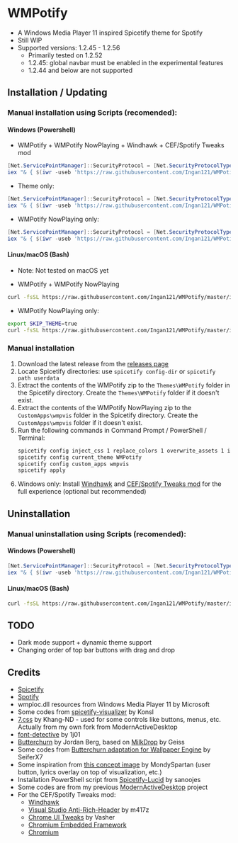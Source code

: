 # WMPotify
* A Windows Media Player 11 inspired Spicetify theme for Spotify
* Still WIP
* Supported versions: 1.2.45 - 1.2.56
    * Primarily tested on 1.2.52
    * 1.2.45: global navbar must be enabled in the experimental features
    * 1.2.44 and below are not supported

## **Installation** / Updating

### **Manual installation using Scripts (recomended):**

#### **Windows (Powershell)**

* WMPotify + WMPotify NowPlaying + Windhawk + CEF/Spotify Tweaks mod
```powershell
[Net.ServicePointManager]::SecurityProtocol = [Net.SecurityProtocolType]::Tls12
iex "& { $(iwr -useb 'https://raw.githubusercontent.com/Ingan121/WMPotify/master/installer/install.ps1') }"
```

* Theme only:
```powershell
[Net.ServicePointManager]::SecurityProtocol = [Net.SecurityProtocolType]::Tls12
iex "& { $(iwr -useb 'https://raw.githubusercontent.com/Ingan121/WMPotify/master/installer/install.ps1') } -Install @('wmpotify')"
```

* WMPotify NowPlaying only:
```powershell
[Net.ServicePointManager]::SecurityProtocol = [Net.SecurityProtocolType]::Tls12
iex "& { $(iwr -useb 'https://raw.githubusercontent.com/Ingan121/WMPotify/master/installer/install.ps1') } -Install @('wmpvis')"
```

#### **Linux/macOS (Bash)**

* Note: Not tested on macOS yet

* WMPotify + WMPotify NowPlaying
```bash
curl -fsSL https://raw.githubusercontent.com/Ingan121/WMPotify/master/installer/install.sh | sh
```

* WMPotify NowPlaying only:
```bash
export SKIP_THEME=true
curl -fsSL https://raw.githubusercontent.com/Ingan121/WMPotify/master/installer/install.sh | sh
```

### **Manual installation**
1. Download the latest release from the [releases page](https://github.com/Ingan121/WMPotify/releases)
2. Locate Spicetify directories: use `spicetify config-dir` or `spicetify path userdata`
3. Extract the contents of the WMPotify zip to the `Themes\WMPotify` folder in the Spicetify directory. Create the `Themes\WMPotify` folder if it doesn't exist.
4. Extract the contents of the WMPotify NowPlaying zip to the `CustomApps\wmpvis` folder in the Spicetify directory. Create the `CustomApps\wmpvis` folder if it doesn't exist.
5. Run the following commands in Command Prompt / PowerShell / Terminal:
    ```cmd
    spicetify config inject_css 1 replace_colors 1 overwrite_assets 1 inject_theme_js 1
    spicetify config current_theme WMPotify
    spicetify config custom_apps wmpvis
    spicetify apply
    ```
6. Windows only: Install [Windhawk](https://windhawk.net/) and [CEF/Spotify Tweaks mod](https://windhawk.net/mods/cef-titlebar-enabler-universal) for the full experience (optional but recommended)

## **Uninstallation**

### **Manual uninstallation using Scripts (recomended):**

#### **Windows (Powershell)**
```powershell
[Net.ServicePointManager]::SecurityProtocol = [Net.SecurityProtocolType]::Tls12
iex "& { $(iwr -useb 'https://raw.githubusercontent.com/Ingan121/WMPotify/master/installer/install.ps1') } -Action Uninstall"
```

#### **Linux/macOS (Bash)**
```bash
curl -fsSL https://raw.githubusercontent.com/Ingan121/WMPotify/master/installer/uninstall.sh | sh
```


## TODO
* Dark mode support + dynamic theme support
* Changing order of top bar buttons with drag and drop

## Credits
* [Spicetify](https://spicetify.app/)
* [Spotify](https://www.spotify.com/)
* wmploc.dll resources from Windows Media Player 11 by Microsoft
* Some codes from [spicetify-visualizer](https://github.com/Konsl/spicetify-visualizer) by Konsl
* [7.css](https://khang-nd.github.io/7.css) by Khang-ND - used for some controls like buttons, menus, etc. Actually from my own fork from ModernActiveDesktop
* [font-detective](https://github.com/1j01/font-detective) by 1j01
* [Butterchurn](https://butterchurnviz.com/) by Jordan Berg, based on [MilkDrop](https://en.wikipedia.org/wiki/MilkDrop) by Geiss
* Some codes from [Butterchurn adaptation for Wallpaper Engine](https://steamcommunity.com/sharedfiles/filedetails/?id=2962616483) by SeiferX7
* Some inspiration from [this concept image](https://x.com/tehmondspartan/status/1671430592087613441) by MondySpartan (user button, lyrics overlay on top of visualization, etc.)
* Installation PowerShell script from [Spicetify-Lucid](https://github.com/sanoojes/Spicetify-Lucid) by sanoojes
* Some codes are from my previous [ModernActiveDesktop](https://github.com/Ingan121/ModernActiveDesktop) project
* For the CEF/Spotify Tweaks mod:
    * [Windhawk](https://windhawk.net/)
    * [Visual Studio Anti-Rich-Header](https://windhawk.net/mods/visual-studio-anti-rich-header) by m417z
    * [Chrome UI Tweaks](https://windhawk.net/mods/chrome-ui-tweaks) by Vasher
    * [Chromium Embedded Framework](https://bitbucket.org/chromiumembedded/cef)
    * [Chromium](https://www.chromium.org/)

